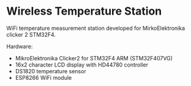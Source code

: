 # Wireless Temperature Station
WiFi temperature measurement station developed for MirkoElektronika clicker 2 STM32F4.

Hardware:

 * MikroElektronika Clicker2 for STM32F4 ARM (STM32F407VG)
 * 16x2 character LCD display with HD44780 controller
 * DS1820 temperature sensor
 * ESP8266 WiFi module